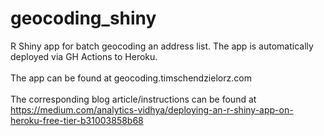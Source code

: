 # geocoding_shiny
R Shiny app for batch geocoding an address list. The app is automatically deployed via GH Actions to Heroku. <br><br>The app can be found at geocoding.timschendzielorz.com
<br><br>
The corresponding blog article/instructions can be found at https://medium.com/analytics-vidhya/deploying-an-r-shiny-app-on-heroku-free-tier-b31003858b68

